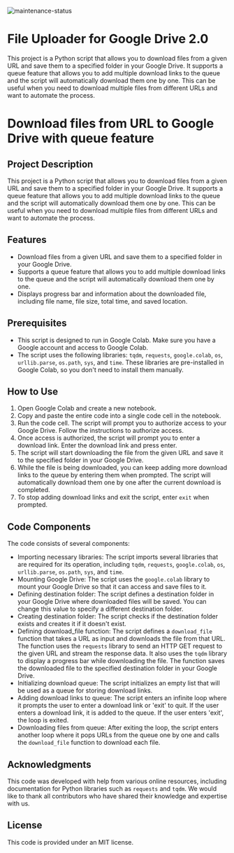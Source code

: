 ![maintenance-status](https://img.shields.io/badge/maintenance-actively--developed-brightgreen.svg)

# File Uploader for Google Drive 2.0

This project is a Python script that allows you to download files from a given URL and save them to a specified folder in your Google Drive. It supports a queue feature that allows you to add multiple download links to the queue and the script will automatically download them one by one. This can be useful when you need to download multiple files from different URLs and want to automate the process.

# Download files from URL to Google Drive with queue feature

## Project Description

This project is a Python script that allows you to download files from a given URL and save them to a specified folder in your Google Drive. It supports a queue feature that allows you to add multiple download links to the queue and the script will automatically download them one by one. This can be useful when you need to download multiple files from different URLs and want to automate the process.

## Features

- Download files from a given URL and save them to a specified folder in your Google Drive.
- Supports a queue feature that allows you to add multiple download links to the queue and the script will automatically download them one by one.
- Displays progress bar and information about the downloaded file, including file name, file size, total time, and saved location.

## Prerequisites

- This script is designed to run in Google Colab. Make sure you have a Google account and access to Google Colab.
- The script uses the following libraries: `tqdm`, `requests`, `google.colab`, `os`, `urllib.parse`, `os.path`, `sys`, and `time`. These libraries are pre-installed in Google Colab, so you don't need to install them manually.

## How to Use

1. Open Google Colab and create a new notebook.
2. Copy and paste the entire code into a single code cell in the notebook.
3. Run the code cell. The script will prompt you to authorize access to your Google Drive. Follow the instructions to authorize access.
4. Once access is authorized, the script will prompt you to enter a download link. Enter the download link and press enter.
5. The script will start downloading the file from the given URL and save it to the specified folder in your Google Drive.
6. While the file is being downloaded, you can keep adding more download links to the queue by entering them when prompted. The script will automatically download them one by one after the current download is completed.
7. To stop adding download links and exit the script, enter `exit` when prompted.

## Code Components

The code consists of several components:

- Importing necessary libraries: The script imports several libraries that are required for its operation, including `tqdm`, `requests`, `google.colab`, `os`, `urllib.parse`, `os.path`, `sys`, and `time`.
- Mounting Google Drive: The script uses the `google.colab` library to mount your Google Drive so that it can access and save files to it.
- Defining destination folder: The script defines a destination folder in your Google Drive where downloaded files will be saved. You can change this value to specify a different destination folder.
- Creating destination folder: The script checks if the destination folder exists and creates it if it doesn't exist.
- Defining download_file function: The script defines a `download_file` function that takes a URL as input and downloads the file from that URL. The function uses the `requests` library to send an HTTP GET request to the given URL and stream the response data. It also uses the `tqdm` library to display a progress bar while downloading the file. The function saves the downloaded file to the specified destination folder in your Google Drive.
- Initializing download queue: The script initializes an empty list that will be used as a queue for storing download links.
- Adding download links to queue: The script enters an infinite loop where it prompts the user to enter a download link or 'exit' to quit. If the user enters a download link, it is added to the queue. If the user enters 'exit', the loop is exited.
- Downloading files from queue: After exiting the loop, the script enters another loop where it pops URLs from the queue one by one and calls the `download_file` function to download each file.

## Acknowledgments

This code was developed with help from various online resources, including documentation for Python libraries such as `requests` and `tqdm`. We would like to thank all contributors who have shared their knowledge and expertise with us.

## License

This code is provided under an MIT license.
